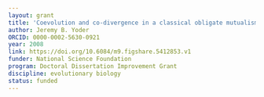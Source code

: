 ```yaml
---
layout: grant
title: 'Coevolution and co-divergence in a classical obligate mutualism between Joshua tree (*Yucca brevifolia*) and its pollinators (*Tegeticula* spp.)'
author: Jeremy B. Yoder
ORCID: 0000-0002-5630-0921
year: 2008
link: https://doi.org/10.6084/m9.figshare.5412853.v1
funder: National Science Foundation
program: Doctoral Dissertation Improvement Grant
discipline: evolutionary biology
status: funded
---
```


